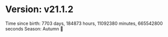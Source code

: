 # Version: v21.1.2
Time since birth: 7703 days, 184873 hours, 11092380 minutes, 665542800 seconds
Season: Autumn 🍁
